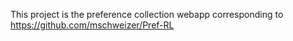 This project is the preference collection webapp corresponding to https://github.com/mschweizer/Pref-RL
